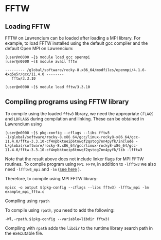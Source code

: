 # FFTW

## Loading FFTW

FFTW on Lawrencium can be loaded after loading a MPI library. For example, to load FFTW installed using the default gcc compiler and the default Open MPI on Lawrencium:

```
[user@n0000 ~]$ module load gcc openmpi
[user@n0000 ~]$ module avail fftw

--------- /global/software/rocky-8.x86_64/modfiles/openmpi/4.1.6-4xq5u5r/gcc/11.4.0 --------
   fftw/3.3.10

```

```
[user@n0000 ~]$ module load fftw/3.3.10

```

## Compiling programs using FFTW library

To compile using the loaded `fftw3` library, we need the appropriate `CFLAGS` and `LDFLAGS` during compilation and linking. These can be obtained in Lawrencium using

```
[user@n0000 ~]$ pkg-config --cflags --libs fftw3
-I/global/software/rocky-8.x86_64/gcc/linux-rocky8-x86_64/gcc-11.4.0/fftw-3.3.10-cf4npbktueip6tnwqf2qstog7on4pyfk/include -L/global/software/rocky-8.x86_64/gcc/linux-rocky8-x86_64/gcc-11.4.0/fftw-3.3.10-cf4npbktueip6tnwqf2qstog7on4pyfk/lib -lfftw3 

```

Note that the result above does not include linker flags for MPI FFTW routines. To compile program using `MPI FFTW`, in addition to `-lfftw3` we also need `-lfftw3_mpi` and `-lm` ([see here](https://www.fftw.org/fftw3_doc/Linking-and-Initializing-MPI-FFTW.html) ).

Therefore, to compile using MPI FFTW library:

```
mpicc -o output $(pkg-config --cflags --libs fftw3) -lfftw_mpi -lm example_mpi_fftw.c

```

Compiling using `rpath`

To compile using `rpath`, you need to add the following:

```
-Wl,-rpath,$(pkg-config --variable=libdir fftw3)

```

Compiling with `rpath` adds the `libdir` to the runtime library search path in the executable file.
